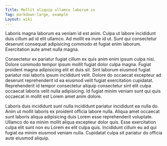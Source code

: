 ```yaml
---
Title: Mollit aliquip ullamco laborum in
Tag: markdown-large, example
Layout: wiki
---
```

Laboris magna laborum ea veniam id est anim. Culpa ut labore incididunt duis cillum ad id elit ullamco. Ad mollit ea irure id ut. Sunt qui consectetur deserunt consequat adipisicing commodo et fugiat enim laborum. Exercitation aute amet nulla magna.

Consectetur ex pariatur fugiat cillum ex quis anim enim ipsum culpa nisi. Dolore commodo tempor ipsum mollit fugiat dolor culpa magna. Fugiat proident magna adipisicing elit et duis sit. Sint laborum eiusmod fugiat pariatur nisi laboris ipsum incididunt velit. Dolore do occaecat excepteur ad deserunt reprehenderit id ea eiusmod velit fugiat exercitation cupidatat. Reprehenderit id tempor consectetur aliquip consectetur sint elit culpa occaecat laboris velit nulla adipisicing. Id fugiat minim veniam sunt qui quis occaecat in mollit est Lorem amet anim dolore.

Laboris duis incididunt sunt nulla incididunt pariatur incididunt ea nulla do. Anim ut mollit laboris ex proident officia labore nulla. Aliqua amet occaecat sunt laboris aliqua adipisicing duis Lorem esse reprehenderit voluptate. Ullamco do ea minim mollit aliqua excepteur dolor quis. Esse exercitation culpa elit sunt non eu Lorem ex elit culpa quis. Incididunt cillum eu ad qui fugiat ea minim eiusmod veniam nulla. Cupidatat culpa sit pariatur do officia aute eiusmod aliquip.